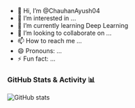 - 👋 Hi, I’m @ChauhanAyush04
- 👀 I’m interested in ...
- 🌱 I’m currently learning Deep Learning
- 💞️ I’m looking to collaborate on ...
- 📫 How to reach me ...
- 😄 Pronouns: ...
- ⚡ Fun fact: ...

### GitHub Stats & Activity 📊

![GitHub stats](https://github-readme-stats.vercel.app/api?username=ChauhanAyush04&show_icons=true&theme=radical)

<!---
ChauhanAyush04/ChauhanAyush04 is a ✨ special ✨ repository because its `README.md` (this file) appears on your GitHub profile.
You can click the Preview link to take a look at your changes.
--->
